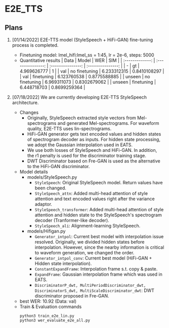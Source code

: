 # E2E_TTS

Plans
----------

1. [01/14/2022] 
E2E-TTS model (StyleSpeech + HiFi-GAN) fine-tuning process is completed. 
    - Finetuning model: lmel_hifi:lmel_ss = 1:45, lr = 2e-6, steps: 5000
    - Quantitative results
        | Data | Model | WER | SIM | 
        | :-------------: | :---------------: | :---------------: | :---------------: |
        | - | gt | 4.969626777 | 1 |
        | val | no finetuning | 6.233312315 | 0.8410108297 |
        | val | finetuning | 6.123760538 | 0.8775588885 |
        | unseen | no finetuning | 6.969311073 | 0.8302679062 |
        | unseen | finetuning | 6.448718703 | 0.8699259364 |
    
2. [07/18/2022]
We are currently developing E2E-TTS StyleSpeech architecture. 
    - Changes
        - Originally, StyleSpeech extracted style vectors from Mel-spectrograms and generated Mel-spectrograms. For waveform quality, E2E-TTS uses lin-spectrograms. 
        - HiFi-GAN generator gets text encoded values and hidden states of spectrogram decoder as inputs. For hidden state processing, we adopt the Gaussian interpolation used in EATS.
        - We use both losses of StyleSpeech and HiFi-GAN. In addition, the r1 penalty is used for the discriminator training stage. 
        - DWT Discriminator based on Fre-GAN is used as the alternative to the HiFi-GAN discriminator. 
    - Model details
        - models/StyleSpeech.py
            - `StyleSpeech`: Original StyleSpeech model. Return values have been changed.
            - `StyleSpeech_attn`: Added multi-head attention of style attention and text encoded values right after the variance adaptor. 
            - `StyleSpeech_transformer`: Added multi-head attention of style attention and hidden state to the StyleSpeech's spectrogram decoder (Tranformer-like decoder).
            - `StyleSpeech_ali`: Alignment-learning StyleSpeech.
        - models/Hifigan.py
            - `Generator_intpol`: Current best model with interpolation issue resolved. Originally, we divided hidden states before interpolation. However, since the nearby information is critical to waveform generation, we changed the order.
            - `Generator_intpol_conv`: Current best model (HiFi-GAN + Hidden state interpolation).
            - `ConstantExpandFrame`: Interpolation frame s.t. copy & paste.
            - `ExpandFrame`: Gaussian interpolation frame which was used in EATS.
            - `DiscriminatorP_dwt, MultiPeriodDiscriminator_dwt, DiscriminatorS_dwt, MultiScaleDiscriminator_dwt`: DWT discriminator proposed in Fre-GAN.
    - best WER: 10.92 (Data: val)
    - Train & Evaluation commands
        ```console
        python3 train_e2e_lin.py
        python3 wer_evaluate_e2e_all.py
        ```